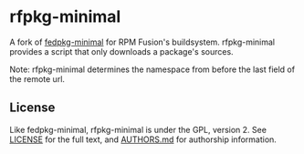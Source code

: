 # rfpkg-minimal

A fork of [fedpkg-minimal](https://fedorahosted.org/fedpkg-minimal/)
for RPM Fusion's buildsystem. rfpkg-minimal provides a script that
only downloads a package's sources.

Note: rfpkg-minimal determines the namespace from before the last field
of the remote url.

## License

Like fedpkg-minimal, rfpkg-minimal is under the GPL, version 2.
See [LICENSE](LICENSE) for the full text, and [AUTHORS.md](AUTHORS.md)
for authorship information.
